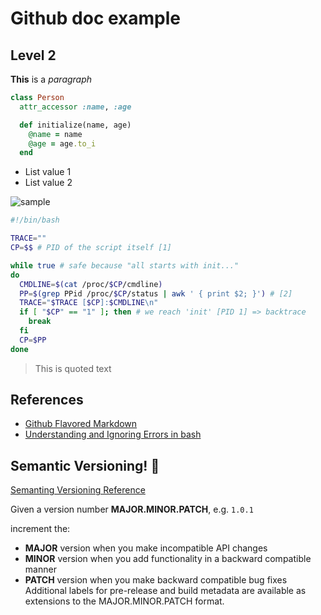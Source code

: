# Github doc example
## Level 2
**This** is a *paragraph*

```ruby
class Person
  attr_accessor :name, :age

  def initialize(name, age)
    @name = name
    @age = age.to_i
  end
```

- List value 1
- List value 2

![sample](https://github.com/dustybones99/github-doc-example/assets/85003428/d0e88773-7741-4f0e-896e-dee03ee6457f)

```bash
#!/bin/bash

TRACE=""
CP=$$ # PID of the script itself [1]

while true # safe because "all starts with init..."
do
  CMDLINE=$(cat /proc/$CP/cmdline)
  PP=$(grep PPid /proc/$CP/status | awk ' { print $2; }') # [2]
  TRACE="$TRACE [$CP]:$CMDLINE\n"
  if [ "$CP" == "1" ]; then # we reach 'init' [PID 1] => backtrace
    break
  fi
  CP=$PP
done
```
> This is quoted text

## References
- [Github Flavored Markdown](https://docs.github.com/en/get-started/writing-on-github/getting-started-with-writing-and-formatting-on-github/basic-writing-and-formatting-syntax#lists)
- [Understanding and Ignoring Errors in bash](https://www.baeldung.com/linux/bash-errors)

## Semantic Versioning! :mage:
[Semanting Versioning Reference](https://semver.org/)

Given a version number **MAJOR.MINOR.PATCH**, e.g. `1.0.1`

increment the:

- **MAJOR** version when you make incompatible API changes
- **MINOR** version when you add functionality in a backward compatible manner
- **PATCH** version when you make backward compatible bug fixes
Additional labels for pre-release and build metadata are available as extensions to the MAJOR.MINOR.PATCH format.

  
